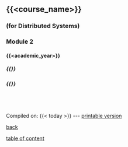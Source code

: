 <br>

## {{<course_name>}}
### **(for Distributed Systems)**

### Module 2

####  {{<academic_year>}}

##### {{<gc>}}

##### {{<mm>}}


<br>

<br>

Compiled on: {{< today >}} --- [<i class="fa fa-print" aria-hidden="true"></i> printable version](?print-pdf&pdfSeparateFragments=false)

[<i class="fa fa-undo" aria-hidden="true"></i> back](..)

[<i class="fa fa-arrow-down" aria-hidden="true"></i> table of content](#table-of-contents)
